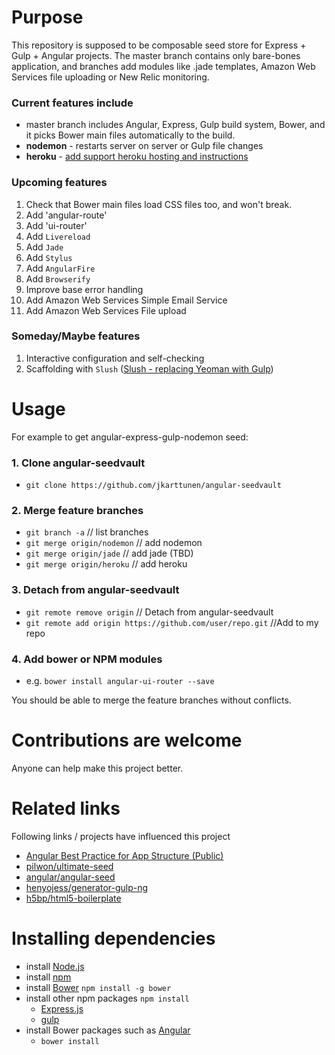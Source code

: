 # Purpose

This repository is supposed to be composable seed store for Express + Gulp + Angular projects.
The master branch contains only bare-bones application, and branches add modules like .jade templates, Amazon Web Services file uploading or New Relic monitoring. 


### Current features include
* master branch includes Angular, Express, Gulp build system, Bower, and it picks Bower main files automatically to the build.
* **nodemon** - restarts server on server or Gulp file changes
* **heroku** - [add support heroku hosting and instructions](https://github.com/jkarttunen/angular-seedvault/blob/master/README/heroku.md)


### Upcoming features
1. Check that Bower main files load CSS files too, and won't break.
1. Add 'angular-route'
1. Add 'ui-router'
1. Add `Livereload`
1. Add `Jade`
1. Add `Stylus`
1. Add `AngularFire`
1. Add `Browserify` 
1. Improve base error handling
1. Add Amazon Web Services Simple Email Service
1. Add Amazon Web Services File upload


### Someday/Maybe features
1. Interactive configuration and self-checking 
2. Scaffolding with `Slush` ([Slush - replacing Yeoman with Gulp](http://joakimbeng.eu01.aws.af.cm/slush-replacing-yeoman-with-gulp/))


# Usage
For example to get angular-express-gulp-nodemon seed:

### 1. Clone angular-seedvault
- `git clone https://github.com/jkarttunen/angular-seedvault`

### 2. Merge feature branches
- `git branch -a` // list branches
- `git merge origin/nodemon`  // add nodemon
- `git merge origin/jade`     // add jade (TBD)
- `git merge origin/heroku`   // add heroku 

### 3. Detach from angular-seedvault 
- `git remote remove origin`  // Detach from angular-seedvault
- `git remote add origin https://github.com/user/repo.git`  //Add to my repo

### 4. Add bower or NPM modules
- e.g. `bower install angular-ui-router --save` 

You should be able to merge the feature branches without conflicts.


# Contributions are welcome
Anyone can help make this project better. 


# Related links
Following links / projects have influenced this project
* [Angular Best Practice for App Structure (Public)](https://docs.google.com/document/d/1XXMvReO8-Awi1EZXAXS4PzDzdNvV6pGcuaF4Q9821Es/mobilebasic?pli=1)
* [pilwon/ultimate-seed](https://github.com/pilwon/ultimate-seed)
* [angular/angular-seed](https://github.com/angular/angular-seed)
* [henyojess/generator-gulp-ng](https://github.com/henyojess/generator-gulp-ng)
* [h5bp/html5-boilerplate](https://github.com/h5bp/html5-boilerplate)


# Installing dependencies
- install [Node.js](http://nodejs.org/)
- install [npm](https://www.npmjs.org/doc/README.html)
- install [Bower](https://github.com/bower/bower) `npm install -g bower`
- install other npm packages `npm install`
  - [Express.js](http://expressjs.com/) 
  - [gulp](http://gulpjs.com/) 
- install Bower packages such as [Angular](https://angularjs.org/)
  - `bower install`
